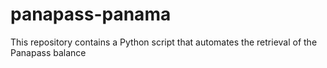 # panapass-panama
This repository contains a Python script that automates the retrieval of the Panapass balance
